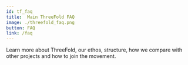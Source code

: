 ```yaml
---
id: tf_faq
title:  Main ThreeFold FAQ
image: ./threefold_faq.png
button: FAQ
link: /faq
---
```


Learn more about ThreeFold, our ethos, structure, how we compare with other projects and how to join the movement.